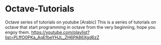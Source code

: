 # Octave-Tutorials
Octave series of tutorials on youtube [Arabic]
This is a series of tutorials on octave that start programming in octave from the very beginning, hope you engoy them.
https://youtube.com/playlist?list=PLffO0PKa_AqEfbeYHJL_ZH6PA86Xgd6zZ
